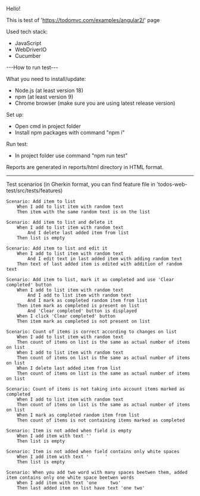 Hello!

This is test of 'https://todomvc.com/examples/angular2/' page

Used tech stack:
- JavaScript
- WebDriverIO
- Cucumber

---How to run test---

What you need to install/update:
- Node.js (at least version 18)
- npm (at least version 9)
- Chrome browser (make sure you are using latest release version)

Set up:
- Open cmd in project folder
- Install npm packages with command "npm i"

Run test:
- In project folder use command "npm run test"

Reports are generated in reports/html directory in HTML format.

-----

Test scenarios (in Gherkin format, you can find feature file in 'todos-web-test/src/tests/features)

    Scenario: Add item to list
        When I add to list item with random text
        Then item with the same random text is on the list

    Scenario: Add item to list and delete it
        When I add to list item with random text
            And I delete last added item from list
        Then list is empty

    Scenario: Add item to list and edit it
        When I add to list item with random text
            And I edit text in last added item with adding random text
        Then text of last added item is edited with addition of random text

    Scenario: Add item to list, mark it as completed and use 'Clear completed' button
        When I add to list item with random text
            And I add to list item with random text
            And I mark as completed random item from list
        Then item mark as completed is present on list
            And 'Clear completed' button is displayed
        When I click 'Clear completed' button
        Then item mark as completed is not present on list

    Scenario: Count of items is correct according to changes on list
        When I add to list item with random text
        Then count of items on list is the same as actual number of items on list
        When I add to list item with random text
        Then count of items on list is the same as actual number of items on list
        When I delete last added item from list
        Then count of items on list is the same as actual number of items on list

    Scenario: Count of items is not taking into account items marked as completed
        When I add to list item with random text
        Then count of items on list is the same as actual number of items on list
        When I mark as completed random item from list
        Then count of items is not containing items marked as completed

    Scenario: Item is not added when field is empty
        When I add item with text ''
        Then list is empty

    Scenario: Item is not added when field contains only white spaces
        When I add item with text '      '
        Then list is empty

    Scenario: When you add two word with many spaces beetwen them, added item contains only one white space beetwen words
        When I add item with text 'one     two'
        Then last added item on list have text 'one two'